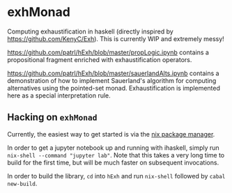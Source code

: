 # exhMonad

Computing exhaustification in haskell (directly inspired by https://github.com/KenyC/Exh). This is currently WIP and extremely messy!

https://github.com/patrl/hExh/blob/master/propLogic.ipynb contains a propositional fragment enriched with exhaustification operators.

https://github.com/patrl/hExh/blob/master/sauerlandAlts.ipynb contains a demonstration of how to implement Sauerland's algorithm for computing alternatives using the pointed-set monad. Exhaustification is implemented here as a special interpretation rule.

## Hacking on `exhMonad`

Currently, the easiest way to get started is via the [nix package manager](https://nixos.org/nix/).

In order to get a jupyter notebook up and running with ihaskell, simply run `nix-shell --command "jupyter lab"`. Note that this takes a very long time to build for the first time, but will be much faster on subsequent invocations.

In order to build the library, `cd` into `hExh` and run `nix-shell` followed by `cabal new-build`.
